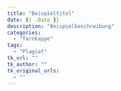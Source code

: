 ```yaml
---
title: "Beispieltitel"
date: {{ .Date }}
description: "Beispielbeschreibung"
categories:
  - "Tarnkappe"
tags:
  - "Plagiat"
tk_url: ""
tk_author: ""
tk_original_urls:
  - ""
---
```

